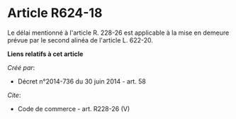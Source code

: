 # Article R624-18

Le délai mentionné à l'article R. 228-26 est applicable à la mise en demeure prévue par le second alinéa de l'article L.
622-20.

**Liens relatifs à cet article**

_Créé par_:

  - Décret n°2014-736 du 30 juin 2014 - art. 58

_Cite_:

  - Code de commerce - art. R228-26 (V)
